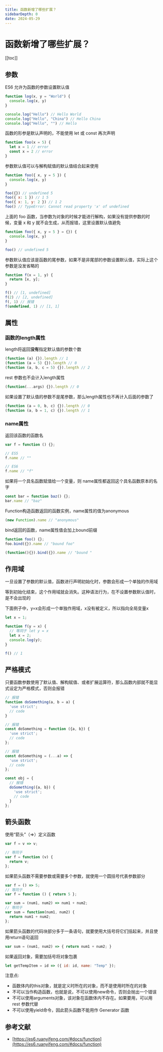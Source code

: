 ```yaml
---
title: 函数新增了哪些扩展？
sidebarDepth: 0
date: 2024-05-29
---
```


# 函数新增了哪些扩展？

[[toc]]

## 参数

ES6 允许为函数的参数设置默认值

```js
function log(x, y = "World") {
  console.log(x, y)
}

console.log("Hello") // Hello World
console.log("Hello", "China") // Hello China
console.log("Hello", "") // Hello
```

函数的形参是默认声明的，不能使用 let 或 const 再次声明

```js
function foo(x = 5) {
  let x = 1 // error
  const x = 2 // error
}
```

参数默认值可以与解构赋值的默认值结合起来使用

```js
function foo({ x, y = 5 }) {
  console.log(x, y)
}

foo({}) // undefined 5
foo({ x: 1 }) // 1 5
foo({ x: 1, y: 2 }) // 1 2
foo() // TypeError: Cannot read property 'x' of undefined
```

上面的 foo 函数，当参数为对象的时候才能进行解构，如果没有提供参数的时候，变量 x 和 y 就不会生成，从而报错，这里设置默认值避免

```js
function foo({ x, y = 5 } = {}) {
  console.log(x, y)
}

foo() // undefined 5
```

参数默认值应该是函数的尾参数，如果不是非尾部的参数设置默认值，实际上这个参数是没发省略的

```js
function f(x = 1, y) {
  return [x, y];
}

f() // [1, undefined]
f(2) // [2, undefined]
f(, 1) // 报错
f(undefined, 1) // [1, 1]
```

## 属性

### 函数的length属性

length将返回**没有**指定默认值的参数个数

```js
(function (a) {}).length // 1
(function (a = 5) {}).length // 0
(function (a, b, c = 5) {}).length // 2
```

rest 参数也不会计入length属性

```js
(function(...args) {}).length // 0
```

如果设置了默认值的参数不是尾参数，那么length属性也不再计入后面的参数了

```js
(function (a = 0, b, c) {}).length // 0
(function (a, b = 1, c) {}).length // 1
```

### name属性

返回该函数的函数名

```js
var f = function () {};

// ES5
f.name // ""

// ES6
f.name // "f"
```

如果将一个具名函数赋值给一个变量，则 name属性都返回这个具名函数原本的名字

```js
const bar = function baz() {};
bar.name // "baz"
```

Function构造函数返回的函数实例，name属性的值为anonymous

```js
(new Function).name // "anonymous"
```

bind返回的函数，name属性值会加上bound前缀

```js
function foo() {};
foo.bind({}).name // "bound foo"

(function(){}).bind({}).name // "bound "
```

## 作用域

一旦设置了参数的默认值，函数进行声明初始化时，参数会形成一个单独的作用域

等到初始化结束，这个作用域就会消失。这种语法行为，在不设置参数默认值时，是不会出现的

下面例子中，y=x会形成一个单独作用域，x没有被定义，所以指向全局变量x

```js
let x = 1;

function f(y = x) { 
  // 等同于 let y = x  
  let x = 2; 
  console.log(y);
}

f() // 1
```

## 严格模式

只要函数参数使用了默认值、解构赋值、或者扩展运算符，那么函数内部就不能显式设定为严格模式，否则会报错

```js
// 报错
function doSomething(a, b = a) {
  'use strict';
  // code
}

// 报错
const doSomething = function ({a, b}) {
  'use strict';
  // code
};

// 报错
const doSomething = (...a) => {
  'use strict';
  // code
};

const obj = {
  // 报错
  doSomething({a, b}) {
    'use strict';
    // code
  }
};
```

## 箭头函数

使用“箭头”（=>）定义函数

```js
var f = v => v;

// 等同于
var f = function (v) {
  return v;
};
```

如果箭头函数不需要参数或需要多个参数，就使用一个圆括号代表参数部分

```js
var f = () => 5;
// 等同于
var f = function () { return 5 };

var sum = (num1, num2) => num1 + num2;
// 等同于
var sum = function(num1, num2) {
  return num1 + num2;
};
```

如果箭头函数的代码块部分多于一条语句，就要使用大括号将它们括起来，并且使用return语句返回

```js
var sum = (num1, num2) => { return num1 + num2; }
```

如果返回对象，需要加括号将对象包裹

```js
let getTempItem = id => ({ id: id, name: "Temp" });
```

注意点:

- 函数体内的this对象，就是定义时所在的对象，而不是使用时所在的对象
- 不可以当作构造函数，也就是说，不可以使用new命令，否则会抛出一个错误
- 不可以使用arguments对象，该对象在函数体内不存在。如果要用，可以用 rest 参数代替
- 不可以使用yield命令，因此箭头函数不能用作 Generator 函数

## 参考文献

- [https://es6.ruanyifeng.com/#docs/function](https://es6.ruanyifeng.com/#docs/function)